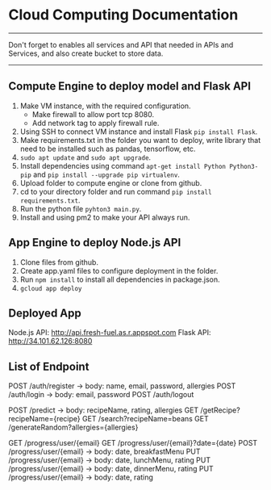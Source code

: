 # Cloud Computing Documentation
***
Don't forget to enables all services and API that needed in APIs and Services, and also create bucket to store data.
***
## Compute Engine to deploy model and Flask API
1. Make VM instance, with the required configuration.
   * Make firewall to allow port tcp 8080.
   * Add network tag to apply firewall rule.
2. Using SSH to connect VM instance and install Flask `pip install Flask`.
3. Make requirements.txt in the folder you want to deploy, write library that need to be installed such as pandas, tensorflow, etc.
4. `sudo apt update` and `sudo apt upgrade`.
5. Install dependencies using command `apt-get install Python Python3-pip` and `pip install --upgrade pip virtualenv`.
6. Upload folder to compute engine or clone from github.
7. cd to your directory folder and run command `pip install requirements.txt`.
8. Run the python file `pyhton3 main.py`.
9. Install and using pm2 to make your API always run.

## App Engine to deploy Node.js API
1. Clone files from github.
2. Create app.yaml files to configure deployment in the folder.
3. Run `npm install` to install all dependencies in package.json.
4. `gcloud app deploy`

## Deployed App
Node.js API: http://api.fresh-fuel.as.r.appspot.com
Flask API: http://34.101.62.126:8080

## List of Endpoint
POST /auth/register -> body: name, email, password, allergies
POST /auth/login -> body: email, password
POST /auth/logout

POST /predict -> body: recipeName, rating, allergies
GET /getRecipe?recipeName={recipe}
GET /search?recipeName=beans
GET /generateRandom?allergies={allergies}

GET /progress/user/{email}
GET /progress/user/{email}?date={date}
POST /progress/user/{email} -> body: date, breakfastMenu
PUT /progress/user/{email} -> body: date, lunchMenu, rating
PUT /progress/user/{email} -> body: date, dinnerMenu, rating
PUT /progress/user/{email} -> body: date, rating
